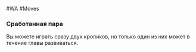 #WA #Moves 

### Сработанная пара  
Вы можете играть сразу двух кроликов, но только  один из них может в течение главы развиваться.